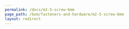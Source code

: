 ```yaml
---
permalink: /docs/m2-5-screw-6mm
page_path: /bom/fasteners-and-hardware/m2-5-screw-6mm
layout: redirect
---
```


